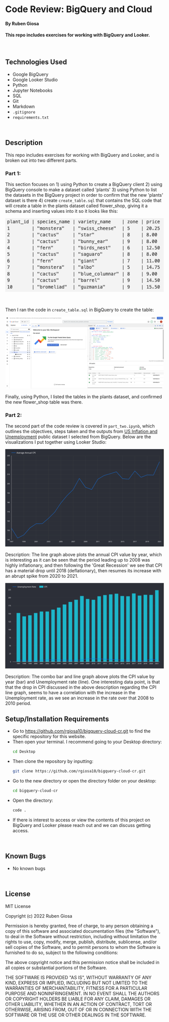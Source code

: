# Code Review: BigQuery and Cloud

#### By Ruben Giosa

#### This repo includes exercises for working with BigQuery and Looker.

<br>

## Technologies Used

* Google BigQuery
* Google Looker Studio
* Python
* Jupyter Notebooks
* SQL
* Git
* Markdown
* `.gitignore`
* `requirements.txt`

</br>

## Description
This repo includes exercises for working with BigQuery and Looker, and is broken out into two different parts. 

### Part 1:
This section focuses on 1) using Python to create a BigQuery client 2) using BigQuery console to make a dataset called 'plants' 3) using Python to list the datasets in the BigQuery project in order to confirm that the new 'plants' dataset is there 4) create `create_table.sql` that contains the SQL code that will create a table in the plants dataset called flower_shop, giving it a schema and inserting values into it so it looks like this:

![values_sql_table_creation.png](./images/values_sql_table_creation.png)

<br>

Then I ran the code in `create_table.sql` in BigQuery to create the table:

![create_flower_shop_table.png](./images/create_flower_shop_table.png)

Finally, using Python, I listed the tables in the plants dataset, and confirmed the new flower_shop table was there.

### Part 2: 

The second part of the code review is covered in `part_two.ipynb`, which outlines the objectives, steps taken and the outputs from [US Inflation and Unemployment](https://console.cloud.google.com/marketplace/product/bls-public-data/cpi-unemployement?project=deb-01-371820) public dataset I selected from BigQuery. Below are the visualizations I put together using Looker Studio:

![avg_cpi](/./images/avg_cpi.png)

Description: The line graph above plots the annual CPI value by year, which is interesting as it can be seen that the period leading up to 2008 was highly inflationary, and then following the 'Great Recession' we see that CPI has a material drop until 2018 (deflationary), then resumes its increase with an abrupt spike from 2020 to 2021.

![combo_graph.png](./images/combo_graph.png)

Description: The combo bar and line graph above plots the CPI value by year (bar) and Unemployment rate (line). One interesting data point, is that that the drop in CPI discussed in the above description regarding the CPI line graph, seems to have a correlation with the increase in the Unemployment rate, as we see an increase in the rate over that 2008 to 2010 period.


## Setup/Installation Requirements

* Go to https://github.com/rgiosa10/bigquery-cloud-cr.git to find the specific repository for this website.
* Then open your terminal. I recommend going to your Desktop directory:
    ```bash
    cd Desktop
    ```
* Then clone the repository by inputting: 
  ```bash
  git clone https://github.com/rgiosa10/bigquery-cloud-cr.git
  ```
* Go to the new directory or open the directory folder on your desktop:
  ```bash
  cd bigquery-cloud-cr
  ```
* Open the directory:
  ```bash
  code .
  ```
* If there is interest to access or view the contents of this project on BigQuery and Looker please reach out and we can discuss getting access.

</br>

## Known Bugs

* No known bugs

<br>

## License

MIT License

Copyright (c) 2022 Ruben Giosa

Permission is hereby granted, free of charge, to any person obtaining a copy of this software and associated documentation files (the "Software"), to deal in the Software without restriction, including without limitation the rights to use, copy, modify, merge, publish, distribute, sublicense, and/or sell copies of the Software, and to permit persons to whom the Software is furnished to do so, subject to the following conditions:

The above copyright notice and this permission notice shall be included in all copies or substantial portions of the Software.

THE SOFTWARE IS PROVIDED "AS IS", WITHOUT WARRANTY OF ANY KIND, EXPRESS OR IMPLIED, INCLUDING BUT NOT LIMITED TO THE WARRANTIES OF MERCHANTABILITY, FITNESS FOR A PARTICULAR PURPOSE AND NONINFRINGEMENT. IN NO EVENT SHALL THE AUTHORS OR COPYRIGHT HOLDERS BE LIABLE FOR ANY CLAIM, DAMAGES OR OTHER LIABILITY, WHETHER IN AN ACTION OF CONTRACT, TORT OR OTHERWISE, ARISING FROM, OUT OF OR IN CONNECTION WITH THE SOFTWARE OR THE USE OR OTHER DEALINGS IN THE SOFTWARE.

</br>